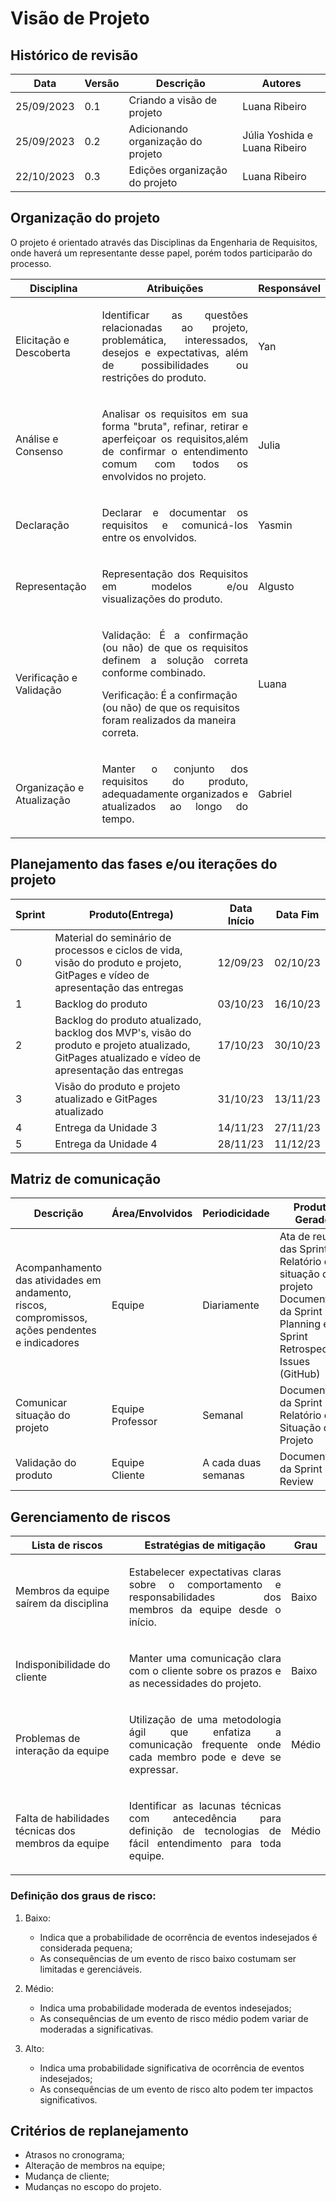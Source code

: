 # Visão de Projeto

## Histórico de revisão

| Data | Versão | Descrição | Autores |
| ---------- | ----------- | -------------- | -------------- |
| 25/09/2023 | 0.1 | Criando a visão de projeto | Luana Ribeiro |
| 25/09/2023 | 0.2 | Adicionando organização do projeto | Júlia Yoshida e Luana Ribeiro |
| 22/10/2023 | 0.3 | Edições organização do projeto | Luana Ribeiro |

## Organização do projeto

O projeto é orientado através das Disciplinas da Engenharia de Requisitos, onde haverá um representante desse papel, porém todos participarão do processo.

| Disciplina | Atribuições | Responsável |
| --- | --- | --- |
| Elicitação e Descoberta | <p style="text-align: justify;"> Identificar as questões relacionadas ao projeto, problemática, interessados, desejos e expectativas, além de possibilidades ou restrições do produto. </p> | Yan |
| Análise e Consenso | <p style="text-align: justify;"> Analisar os requisitos em sua forma "bruta", refinar, retirar e aperfeiçoar os requisitos,além de confirmar o entendimento comum com todos os envolvidos no projeto. </p> | Julia |
| Declaração | <p style="text-align: justify;"> Declarar e documentar os requisitos e comunicá-los entre os envolvidos. </p> | Yasmin |
| Representação | <p style="text-align: justify;"> Representação dos Requisitos em modelos e/ou visualizações do produto. </p> | Algusto |
| Verificação e Validação | <p style="text-align: justify;"> Validação: É a confirmação (ou não) de que os requisitos definem a solução correta conforme combinado. </p> Verificação: É a confirmação (ou não) de que os requisitos foram realizados da maneira correta. </p> | Luana |
| Organização e Atualização | <p style="text-align: justify;"> Manter o conjunto dos requisitos do produto, adequadamente organizados e atualizados ao longo do tempo. </p> | Gabriel |

## Planejamento das fases e/ou iterações do projeto

|Sprint|Produto(Entrega)|Data Início|Data Fim|
|--|--|--|--|
|0|Material do seminário de processos e ciclos de vida, visão do produto e projeto, GitPages e vídeo de apresentação das entregas|12/09/23|02/10/23|
|1|Backlog do produto|03/10/23|16/10/23|
|2|Backlog do produto atualizado, backlog dos MVP's, visão do produto e projeto atualizado, GitPages atualizado e vídeo de apresentação das entregas|17/10/23|30/10/23|
|3|Visão do produto e projeto atualizado e GitPages atualizado|31/10/23|13/11/23|
|4|Entrega da Unidade 3|14/11/23|27/11/23|
|5|Entrega da Unidade 4|28/11/23|11/12/23|

## Matriz de comunicação

|Descrição|Área/Envolvidos|Periodicidade|Produtos Gerados|
|--|--|--|--|
|Acompanhamento das atividades em andamento, riscos, compromissos, ações pendentes e indicadores|Equipe|Diariamente|Ata de reunião das Sprints</br>Relatório de situação do projeto</br>Documentação da Sprint Planning e da Sprint Retrospective</br>Issues (GitHub)|
|Comunicar situação do projeto|Equipe</br>Professor|Semanal|Documentação da Sprint</br>Relatório de Situação do Projeto|
|Validação do produto|Equipe </br>Cliente |A cada duas semanas|Documentação da Sprint Review|

## Gerenciamento de riscos

|Lista de riscos|Estratégias de mitigação|Grau|
|--|--|--|
|Membros da equipe saírem da disciplina| <p style="text-align: justify;"> Estabelecer expectativas claras sobre o comportamento e responsabilidades dos membros da equipe desde o início.</p>|Baixo|
|Indisponibilidade do cliente| <p style="text-align: justify;">Manter uma comunicação clara com o cliente sobre os prazos e as necessidades do projeto.</p>|Baixo|
|Problemas de interação da equipe| <p style="text-align: justify;">Utilização de uma metodologia ágil que enfatiza a comunicação frequente onde cada membro pode e deve se expressar.</p>|Médio|
|Falta de habilidades técnicas dos membros da equipe| <p style="text-align: justify;">Identificar as lacunas técnicas com antecedência para definição de tecnologias de fácil entendimento para toda equipe.</p>|Médio|

### Definição dos graus de risco: 

1. Baixo: 
    - Indica que a probabilidade de ocorrência de eventos indesejados é considerada pequena;
    - As consequências de um evento de risco baixo costumam ser limitadas e gerenciáveis. 

2. Médio:
    - Indica uma probabilidade moderada de eventos indesejados;
    - As consequências de um evento de risco médio podem variar de moderadas a significativas.


3. Alto:
    - Indica uma probabilidade significativa de ocorrência de eventos indesejados;
    - As consequências de um evento de risco alto podem ter impactos significativos.

## Critérios de replanejamento

- Atrasos no cronograma;
- Alteração de membros na equipe;
- Mudança de cliente;
- Mudanças no escopo do projeto.
